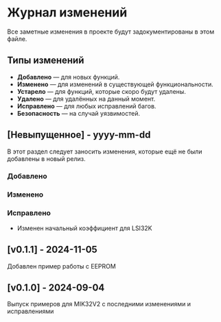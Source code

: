 
# Журнал изменений
Все заметные изменения в проекте будут задокументированы в этом файле.

## Типы изменений
- **Добавлено** — для новых функций.
- **Изменено** — для изменений в существующей функциональности.
- **Устарело** — для функций, которые скоро будут удалены.
- **Удалено** — для удалённых на данный момент.
- **Исправлено** — для любых исправлений багов.
- **Безопасность** — на случай уязвимостей.

## [Невыпущенное] - yyyy-mm-dd
 
В этот раздел следует заносить изменения, которые ещё не были добавлены в новый релиз.
 
### Добавлено
  
### Изменено
 
### Исправлено
- Изменен начальный коэффициент для LSI32K
## [v0.1.1] - 2024-11-05
 
Добавлен пример работы с EEPROM

## [v0.1.0] - 2024-09-04
 
Выпуск примеров для MIK32V2 с последними изменениями и исправлениями

